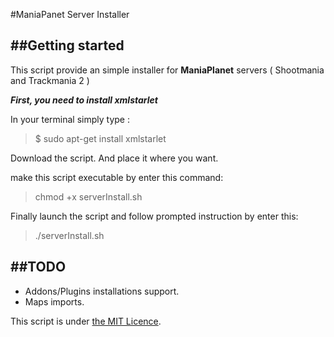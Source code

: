 #ManiaPanet Server Installer


##Getting started
---
This script provide an simple installer for **ManiaPlanet** servers ( Shootmania and Trackmania 2 )

***First, you need to install xmlstarlet***

In your terminal simply type : 
>$ sudo  apt-get install xmlstarlet

Download the script. And place it where you want.

make this script executable by enter this command:
>chmod +x serverInstall.sh

Finally launch the script and follow prompted instruction by enter this:
>./serverInstall.sh

##TODO
---
* Addons/Plugins installations support.
* Maps imports.

This script is under [the MIT Licence][1].

  [1]: http://en.wikipedia.org/wiki/MIT_License